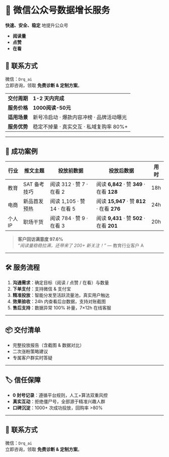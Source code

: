 # 🚀 微信公众号数据增长服务

**快速、安全、稳定** 地提升公众号  
- **阅读量**  
- **点赞**  
- **在看**  
## 📩 联系方式

微信：`Drq_ai`  
立即咨询，领取 **免费诊断 & 定制方案**。

|  |  |
| --- | --- |
| **交付周期** | **1-2 天内完成** |
| **服务价格** | **1000阅读-50元** |
| **适用场景** | 新号冷启动 · 爆款内容冲榜 · 品牌活动曝光 |
| **服务优势** | 稳定不掉量 · 真实交互 · 私域复购率 80%+ |

---

## 🌟 成功案例

| 行业 | 推文主题 | 投放前数据 | 投放后数据 | 用时 |
| --- | --- | --- | --- | --- |
| 教育 | SAT 备考技巧 | 阅读 312 · 赞 7 · 在看 2 | 阅读 **6,842** · 赞 **349** · 在看 **128** | 18h |
| 电商 | 新品首发预热 | 阅读 1,105 · 赞 14 · 在看 5 | 阅读 **15,947** · 赞 **812** · 在看 **276** | 24h |
| 个人IP | 职场干货 | 阅读 784 · 赞 9 · 在看 3 | 阅读 **9,431** · 赞 **502** · 在看 **201** | 20h |

> **客户回访满意度 97.6%**  
> *“阅读量稳稳拉满，还带来了 200+ 新关注！”* — 教育行业客户 A

---

## 🛠️ 服务流程

1. **沟通需求**：确定目标（阅读 / 点赞 / 在看）与数量  
2. **下单支付**：支持微信 & 支付宝 
3. **精准投放**：智能分发至活跃流量池，真实用户触达  
4. **效果验收**：24h 内查看后台数据，支持对账截图  
5. **售后支持**：数据异常 100% 补量，7×12h 在线客服

---

## 📦 交付清单

- 完整投放报告（含截图 & 数据对比）  
- 二次涨粉策略建议  
- 专属客户群实时答疑

---

## 🏷️ 信任保障

- **0 封号记录**：遵循平台规则，人工+算法双重风控  
- **真实互动**：拒绝僵尸号，全部源于精准兴趣人群  
- **口碑沉淀**：1000+ 次成功投放，回购率 >80%

---

## 📩 联系方式

微信：`Drq_ai`  
立即咨询，领取 **免费诊断 & 定制方案**。
